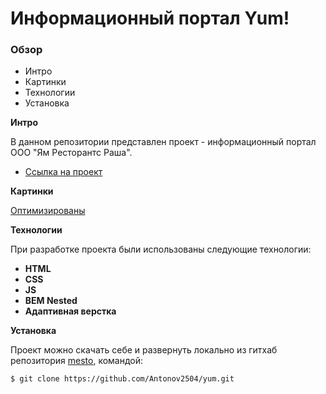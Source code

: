# Информационный портал Yum!

### Обзор

* Интро
* Картинки
* Технологии
* Установка

**Интро**

В данном репозитории представлен проект - информационный портал ООО "Ям Ресторантс Раша".

* [Ссылка на проект](https://antonov2504.github.io/yum)

**Картинки**

[Оптимизированы](https://tinypng.com/)

**Технологии**

 При разработке проекта были использованы следующие технологии:
- **HTML**
- **CSS**
- **JS**
- **BEM Nested**
- **Адаптивная верстка**

**Установка**

Проект можно скачать себе и развернуть локально из гитхаб репозитория [mesto](https://github.com/Antonov2504/yum), командой:
 ```html
$ git clone https://github.com/Antonov2504/yum.git